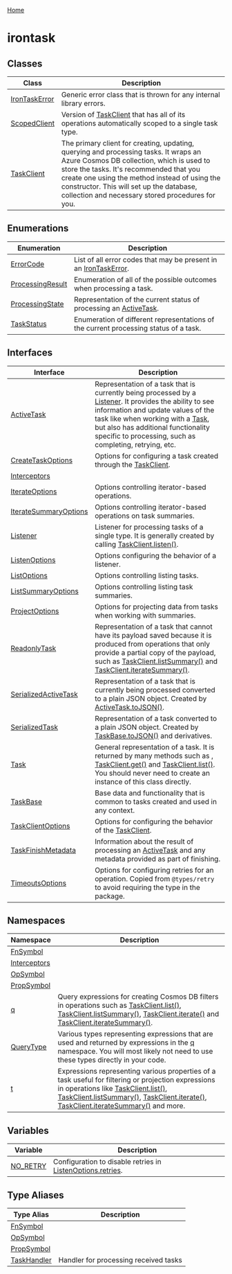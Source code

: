 [Home](./index.md)

# irontask

## Classes

|  Class | Description |
|  --- | --- |
|  [IronTaskError](./classes/irontaskerror.md) | Generic error class that is thrown for any internal library errors. |
|  [ScopedClient](./classes/scopedclient.md) | Version of [TaskClient](./classes/taskclient.md) that has all of its operations automatically scoped to a single task type. |
|  [TaskClient](./classes/taskclient.md) | The primary client for creating, updating, querying and processing tasks. It wraps an Azure Cosmos DB collection, which is used to store the tasks. It's recommended that you create one using the  method instead of using the constructor. This will set up the database, collection and necessary stored procedures for you. |

## Enumerations

|  Enumeration | Description |
|  --- | --- |
|  [ErrorCode](./enums/errorcode.md) | List of all error codes that may be present in an [IronTaskError](./classes/irontaskerror.md)<!-- -->. |
|  [ProcessingResult](./enums/processingresult.md) | Enumeration of all of the possible outcomes when processing a task. |
|  [ProcessingState](./enums/processingstate.md) | Representation of the current status of processing an [ActiveTask](./interfaces/activetask.md)<!-- -->. |
|  [TaskStatus](./enums/taskstatus.md) | Enumeration of different representations of the current processing status of a task. |

## Interfaces

|  Interface | Description |
|  --- | --- |
|  [ActiveTask](./interfaces/activetask.md) | Representation of a task that is currently being processed by a [Listener](./interfaces/listener.md)<!-- -->. It provides the ability to see information and update values of the task like when working with a [Task](./interfaces/task.md)<!-- -->, but also has additional functionality specific to processing, such as completing, retrying, etc. |
|  [CreateTaskOptions](./interfaces/createtaskoptions.md) | Options for configuring a task created through the [TaskClient](./classes/taskclient.md)<!-- -->. |
|  [Interceptors](./interfaces/interceptors.md) |  |
|  [IterateOptions](./interfaces/iterateoptions.md) | Options controlling iterator-based operations. |
|  [IterateSummaryOptions](./interfaces/iteratesummaryoptions.md) | Options controlling iterator-based operations on task summaries. |
|  [Listener](./interfaces/listener.md) | Listener for processing tasks of a single type. It is generally created by calling [TaskClient.listen()](./classes/taskclient.md#listen-method)<!-- -->. |
|  [ListenOptions](./interfaces/listenoptions.md) | Options configuring the behavior of a listener. |
|  [ListOptions](./interfaces/listoptions.md) | Options controlling listing tasks. |
|  [ListSummaryOptions](./interfaces/listsummaryoptions.md) | Options controlling listing task summaries. |
|  [ProjectOptions](./interfaces/projectoptions.md) | Options for projecting data from tasks when working with summaries. |
|  [ReadonlyTask](./interfaces/readonlytask.md) | Representation of a task that cannot have its payload saved because it is produced from operations that only provide a partial copy of the payload, such as [TaskClient.listSummary()](./classes/taskclient.md#listSummary-method) and [TaskClient.iterateSummary()](./classes/taskclient.md#iterateSummary-method)<!-- -->. |
|  [SerializedActiveTask](./interfaces/serializedactivetask.md) | Representation of a task that is currently being processed converted to a plain JSON object. Created by [ActiveTask.toJSON()](./interfaces/activetask.md#toJSON-method)<!-- -->. |
|  [SerializedTask](./interfaces/serializedtask.md) | Representation of a task converted to a plain JSON object. Created by [TaskBase.toJSON()](./interfaces/taskbase.md#toJSON-method) and derivatives. |
|  [Task](./interfaces/task.md) | General representation of a task. It is returned by many methods such as , [TaskClient.get()](./classes/taskclient.md#get-method) and [TaskClient.list()](./classes/taskclient.md#list-method)<!-- -->. You should never need to create an instance of this class directly. |
|  [TaskBase](./interfaces/taskbase.md) | Base data and functionality that is common to tasks created and used in any context. |
|  [TaskClientOptions](./interfaces/taskclientoptions.md) | Options for configuring the behavior of the [TaskClient](./classes/taskclient.md)<!-- -->. |
|  [TaskFinishMetadata](./interfaces/taskfinishmetadata.md) | Information about the result of processing an [ActiveTask](./interfaces/activetask.md) and any metadata provided as part of finishing. |
|  [TimeoutsOptions](./interfaces/timeoutsoptions.md) | Options for configuring retries for an operation. Copied from `@types/retry` to avoid requiring the type in the package. |

## Namespaces

|  Namespace | Description |
|  --- | --- |
|  [FnSymbol](./namespaces/fnsymbol.md) |  |
|  [Interceptors](./namespaces/interceptors.md) |  |
|  [OpSymbol](./namespaces/opsymbol.md) |  |
|  [PropSymbol](./namespaces/propsymbol.md) |  |
|  [q](./namespaces/q.md) | Query expressions for creating Cosmos DB filters in operations such as [TaskClient.list()](./classes/taskclient.md#list-method)<!-- -->, [TaskClient.listSummary()](./classes/taskclient.md#listSummary-method)<!-- -->, [TaskClient.iterate()](./classes/taskclient.md#iterate-method) and [TaskClient.iterateSummary()](./classes/taskclient.md#iterateSummary-method)<!-- -->. |
|  [QueryType](./namespaces/querytype.md) | Various types representing expressions that are used and returned by expressions in the [q](./namespaces/q.md) namespace. You will most likely not need to use these types directly in your code. |
|  [t](./namespaces/t.md) | Expressions representing various properties of a task useful for filtering or projection expressions in operations like [TaskClient.list()](./classes/taskclient.md#list-method)<!-- -->, [TaskClient.listSummary()](./classes/taskclient.md#listSummary-method)<!-- -->, [TaskClient.iterate()](./classes/taskclient.md#iterate-method)<!-- -->, [TaskClient.iterateSummary()](./classes/taskclient.md#iterateSummary-method) and more. |

## Variables

|  Variable | Description |
|  --- | --- |
|  [NO\_RETRY](./variables/no_retry.md) | Configuration to disable retries in [ListenOptions.retries](./interfaces/listenoptions.md#retries-property)<!-- -->. |

## Type Aliases

|  Type Alias | Description |
|  --- | --- |
|  [FnSymbol](./types/fnsymbol.md) |  |
|  [OpSymbol](./types/opsymbol.md) |  |
|  [PropSymbol](./types/propsymbol.md) |  |
|  [TaskHandler](./types/taskhandler.md) | Handler for processing received tasks |

